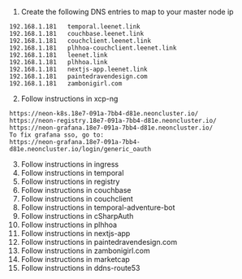 1. Create the following DNS entries to map to your master node ip
```
192.168.1.181	temporal.leenet.link
192.168.1.181	couchbase.leenet.link
192.168.1.181	couchclient.leenet.link
192.168.1.181	plhhoa-couchclient.leenet.link
192.168.1.181	leenet.link
192.168.1.181	plhhoa.link
192.168.1.181	nextjs-app.leenet.link
192.168.1.181	paintedravendesign.com
192.168.1.181	zambonigirl.com
```
2. Follow instructions in xcp-ng
```
https://neon-k8s.18e7-091a-7bb4-d81e.neoncluster.io/
https://neon-registry.18e7-091a-7bb4-d81e.neoncluster.io/
https://neon-grafana.18e7-091a-7bb4-d81e.neoncluster.io/
To fix grafana sso, go to: 
https://neon-grafana.18e7-091a-7bb4-d81e.neoncluster.io/login/generic_oauth
```
3. Follow instructions in ingress
4. Follow instructions in temporal
5. Follow instructions in registry
6. Follow instructions in couchbase
7. Follow instructions in couchclient
8. Follow instructions in temporal-adventure-bot
9. Follow instructions in cSharpAuth
10. Follow instructions in plhhoa
11. Follow instructions in nextjs-app
12. Follow instructions in paintedravendesign.com
13. Follow instructions in zambonigirl.com
14. Follow instructions in marketcap
15. Follow instructions in ddns-route53
